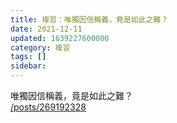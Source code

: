 ```yaml
---
title: 複習：唯獨因信稱義，竟是如此之難？
date: 2021-12-11
updated: 1639227600000
category: 複習
tags: []
sidebar: 
---
```


<p>唯獨因信稱義，竟是如此之難？<br/>
<a href="/posts/269192328" target="_blank">/posts/269192328</a></p>
<p> </p>
